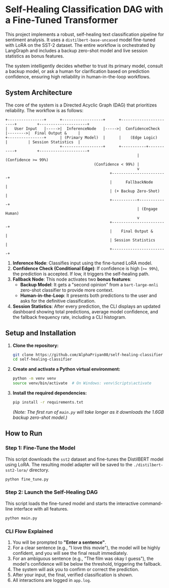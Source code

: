# Self-Healing Classification DAG with a Fine-Tuned Transformer

This project implements a robust, self-healing text classification pipeline for sentiment analysis. It uses a `distilbert-base-uncased` model fine-tuned with LoRA on the SST-2 dataset. The entire workflow is orchestrated by LangGraph and includes a backup zero-shot model and live session statistics as bonus features.

The system intelligently decides whether to trust its primary model, consult a backup model, or ask a human for clarification based on prediction confidence, ensuring high reliability in human-in-the-loop workflows.

## System Architecture

The core of the system is a Directed Acyclic Graph (DAG) that prioritizes reliability. The workflow is as follows:

```
+----------------+      +------------------+      +-----------------------+         +---------------------+
|   User Input   |----->|  InferenceNode   |----->|  ConfidenceCheck      |-------->|  Final Output &     |
+----------------+      | (Primary Model)  |      |    (Edge Logic)       |         | Session Statistics  |
                        +------------------+      +-----------+-----------+         +---------------------+
                                                          |                 (Confidence >= 99%)
                                       (Confidence < 99%) |
                                                          v
                                              +------------------------+
                                              |      FallbackNode      |
                                              | (+ Backup Zero-Shot)   |
                                              +-----------+------------+
                                                          | (Engage Human)
                                                          v
                                              +------------------------+
                                              |    Final Output &      |
                                              | Session Statistics     |
                                              +------------------------+
```

1.  **Inference Node**: Classifies input using the fine-tuned LoRA model.
2.  **Confidence Check (Conditional Edge)**: If confidence is high (`>= 99%`), the prediction is accepted. If low, it triggers the self-healing path.
3.  **Fallback Node**: This node activates two **bonus features**:
    *   **Backup Model**: It gets a "second opinion" from a `bart-large-mnli` zero-shot classifier to provide more context.
    *   **Human-in-the-Loop**: It presents both predictions to the user and asks for the definitive classification.
4.  **Session Statistics**: After every prediction, the CLI displays an updated dashboard showing total predictions, average model confidence, and the fallback frequency rate, including a CLI histogram.

## Setup and Installation

1.  **Clone the repository:**
    ```bash
    git clone https://github.com/AlphaPriyan08/self-healing-classifier
    cd self-healing-classifier
    ```

2.  **Create and activate a Python virtual environment:**
    ```bash
    python -m venv venv
    source venv/bin/activate  # On Windows: venv\Scripts\activate
    ```

3.  **Install the required dependencies:**
    ```bash
    pip install -r requirements.txt
    ```
    *(Note: The first run of `main.py` will take longer as it downloads the 1.6GB backup zero-shot model.)*

## How to Run

### Step 1: Fine-Tune the Model

This script downloads the `sst2` dataset and fine-tunes the DistilBERT model using LoRA. The resulting model adapter will be saved to the `./distilbert-sst2-lora/` directory.

```bash
python fine_tune.py
```

### Step 2: Launch the Self-Healing DAG

This script loads the fine-tuned model and starts the interactive command-line interface with all features.

```bash
python main.py
```

### CLI Flow Explained

1.  You will be prompted to **"Enter a sentence"**.
2.  For a clear sentence (e.g., "I love this movie"), the model will be highly confident, and you will see the final result immediately.
3.  For an ambiguous sentence (e.g., "The film was okay I guess"), the model's confidence will be below the threshold, triggering the fallback.
4.  The system will ask you to confirm or correct the prediction.
5.  After your input, the final, verified classification is shown.
6.  All interactions are logged in `app.log`.